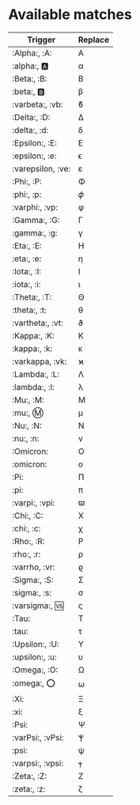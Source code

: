 # Available matches
| Trigger           | Replace   |
|-------------------|-----------|
| :Alpha:, :Α:      | Α         |
| :alpha:, :a:      | α         |
| :Beta:, :B:       | Β         |
| :beta:, :b:       | β         |
| :varbeta:, :vb:   | ϐ         |
| :Delta:, :D:      | Δ         |
| :delta:, :d:      | δ         |
| :Epsilon:, :E:    | Ε         |
| :epsilon:, :e:    | ϵ         |
| :varepsilon, :ve: | ε         |
| :Phi:, :P:        | Φ         |
| :phi:, :p:        | 𝜙         |
| :varphi:, :vp:    | φ         |
| :Gamma:, :G:      | Γ         |
| :gamma:, :g:      | γ         |
| :Eta:, :E:        | Η         |
| :eta:, :e:        | η         |
| :Iota:, :I:       | Ι         |
| :iota:, :i:       | ι         |
| :Theta:, :T:      | Θ         |
| :theta:, :t:      | θ         |
| :vartheta:, :vt:  | ϑ         |
| :Kappa:, :K:      | Κ         |
| :kappa:, :k:      | κ         |
| :varkappa, :vk:   | ϰ         |
| :Lambda:, :L:     | Λ         |
| :lambda:, :l:     | λ         |
| :Mu:, :M:         | Μ         |
| :mu:, :m:         | μ         |
| :Nu:, :N:         | Ν         |
| :nu:, :n:         | ν         |
| :Omicron:         | Ο         |
| :omicron:         | ο         |
| :Pi:              | Π         |
| :pi:              | π         |
| :varpi:, :vpi:    | ϖ         |
| :Chi:, :C:        | Χ         |
| :chi:, :c:        | χ         |
| :Rho:, :R:        | Ρ         |
| :rho:, :r:        | ρ         |
| :varrho, :vr:     | ϱ         |
| :Sigma:, :S:      | Σ         |
| :sigma:, :s:      | σ         |
| :varsigma:, :vs:  | ς         |
| :Tau:             | Τ         |
| :tau:             | τ         |
| :Upsilon:, :U:    | Υ         |
| :upsilon:, :u:    | υ         |
| :Omega:, :O:      | Ω         |
| :omega:, :o:      | ω         |
| :Xi:              | Ξ         |
| :xi:              | ξ         |
| :Psi:             | Ψ         |
| :varPsi:, :vPsi:  | Ⲯ         |
| :psi:             | ψ         |
| :varpsi:, :vpsi:  | ⲯ         |
| :Zeta:, :Z:       | Ζ         |
| :zeta:, :z:       | ζ         |

